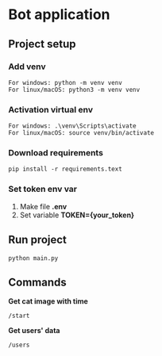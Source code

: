 # Bot application

## Project setup

### Add venv
```
For windows: python -m venv venv
For linux/macOS: python3 -m venv venv
```
### Activation virtual env
```
For windows: .\venv\Scripts\activate
For linux/macOS: source venv/bin/activate
```
### Download requirements
```
pip install -r requirements.text
```
### Set token env var
1. Make file **.env**
2. Set variable **TOKEN={your_token}**

## Run project
```
python main.py
```

## Commands
**Get cat image with time**
```
/start
```
**Get users' data**
```
/users
```
